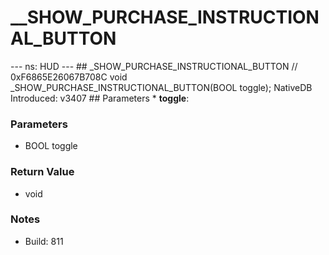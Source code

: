 # __SHOW_PURCHASE_INSTRUCTIONAL_BUTTON

--- ns: HUD --- ## _SHOW_PURCHASE_INSTRUCTIONAL_BUTTON  // 0xF6865E26067B708C void _SHOW_PURCHASE_INSTRUCTIONAL_BUTTON(BOOL toggle);  NativeDB Introduced: v3407   ## Parameters * **toggle**:

### Parameters
* BOOL toggle

### Return Value
* void

### Notes
* Build: 811

